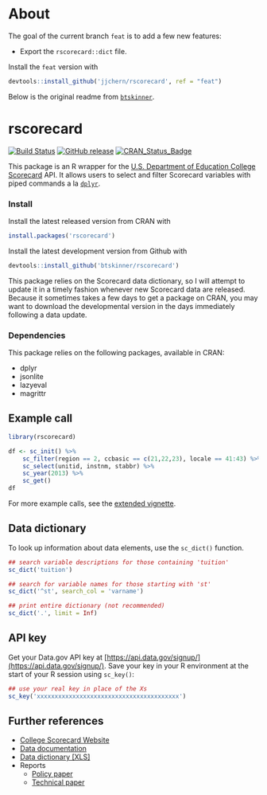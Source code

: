 
# About

The goal of the current branch `feat` is to add a few new features:

- Export the `rscorecard::dict` file.

Install the `feat` version with

```r
devtools::install_github('jjchern/rscorecard', ref = "feat")
```

Below is the original readme from [`btskinner`](https://github.com/btskinner).

# rscorecard

[![Build Status](https://travis-ci.org/btskinner/rscorecard.svg?branch=master)](https://travis-ci.org/btskinner/rscorecard)
[![GitHub
release](https://img.shields.io/github/release/btskinner/rscorecard.svg)](https://github.com/btskinner/rscorecard)
[![CRAN_Status_Badge](http://www.r-pkg.org/badges/version/rscorecard)](http://cran.r-project.org/package=rscorecard)

This package is an R wrapper for the [U.S. Department of Education College Scorecard](https://collegescorecard.ed.gov) API. It allows users to select and filter Scorecard variables with piped commands a la [`dplyr`](http://github.com/hadley/dplyr).

### Install

Install the latest released version from CRAN with

```r
install.packages('rscorecard')
```

Install the latest development version from Github with

```r
devtools::install_github('btskinner/rscorecard')
```

This package relies on the Scorecard data dictionary, so I will attempt to update it in a timely fashion whenever new Scorecard data are released. Because it sometimes takes a few days to get a package on CRAN, you may want to download the developmental version in the days immediately following a data update.

### Dependencies

This package relies on the following packages, available in CRAN:

* dplyr
* jsonlite
* lazyeval
* magrittr

## Example call

```r
library(rscorecard)

df <- sc_init() %>% 
    sc_filter(region == 2, ccbasic == c(21,22,23), locale == 41:43) %>% 
    sc_select(unitid, instnm, stabbr) %>% 
    sc_year(2013) %>% 
    sc_get()
df
```

For more example calls, see the [extended vignette](http://btskinner.me/rscorecard). 

## Data dictionary

To look up information about data elements, use the `sc_dict()` function. 

```r
## search variable descriptions for those containing 'tuition'
sc_dict('tuition')

## search for variable names for those starting with 'st'
sc_dict('^st', search_col = 'varname')

## print entire dictionary (not recommended)
sc_dict('.', limit = Inf)
```

## API key

Get your Data.gov API key at [https://api.data.gov/signup/](https://api.data.gov/signup/).
Save your key in your R environment at the start of your R session using `sc_key()`:

```r
## use your real key in place of the Xs
sc_key('xxxxxxxxxxxxxxxxxxxxxxxxxxxxxxxxxxxxxxxx')
```

## Further references

* [College Scorecard Website](https://collegescorecard.ed.gov)
* [Data documentation](https://collegescorecard.ed.gov/assets/FullDataDocumentation.pdf) 
* [Data dictionary [XLS]](https://collegescorecard.ed.gov/assets/CollegeScorecardDataDictionary.xlsx)
* Reports
	* [Policy paper](https://collegescorecard.ed.gov/assets/BetterInformationForBetterCollegeChoiceAndInstitutionalPerformance.pdf)
	* [Technical paper](https://collegescorecard.ed.gov/assets/UsingFederalDataToMeasureAndImprovePerformance.pdf)
